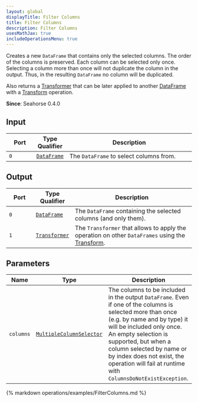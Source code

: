 ```yaml
---
layout: global
displayTitle: Filter Columns
title: Filter Columns
description: Filter Columns
usesMathJax: true
includeOperationsMenu: true
---
```


Creates a new `DataFrame` that contains only the selected columns. The order of the columns is preserved.
Each column can be selected only once. Selecting a column more than once will not duplicate the
column in the output. Thus, in the resulting `DataFrame` no column will be duplicated.

Also returns a [Transformer](../classes/transformer.html) that can be later applied
to another [DataFrame](../classes/dataframe.html) with a [Transform](transform.html) operation.

**Since**: Seahorse 0.4.0

## Input

<table>
<thead>
<tr>
<th style="width:15%">Port</th>
<th style="width:15%">Type Qualifier</th>
<th style="width:70%">Description</th>
</tr>
</thead>
<tbody>
<tr>
<td><code>0</code></td>
<td><code><a href="../classes/dataframe.html">DataFrame</a></code></td>
<td>The <code>DataFrame</code> to select columns from.</td>
</tr>
</tbody>
</table>

## Output

<table>
<thead>
<tr>
<th style="width:15%">Port</th>
<th style="width:15%">Type Qualifier</th>
<th style="width:70%">Description</th>
</tr>
</thead>
<tbody>
<tr>
<td><code>0</code></td>
<td><code><a href="../classes/dataframe.html">DataFrame</a></code></td>
<td>The <code>DataFrame</code> containing the selected columns (and only them).</td>
</tr>
<tr>
<td><code>1</code></td><td>
<code><a href="../classes/transformer.html">Transformer</a></code></td>
<td>The <code>Transformer</code> that allows to apply the operation on other <code>DataFrames</code>
using the <a href="transform.html">Transform</a>.</td>
</tr>
</tbody>
</table>

## Parameters

<table class="table">
<thead>
<tr>
<th style="width:15%">Name</th>
<th style="width:15%">Type</th>
<th style="width:70%">Description</th>
</tr>
</thead>
<tbody>
<tr>
<td><code>columns</code></td>
<td><code><a href="../parameter_types.html#multiple-column-selector">MultipleColumnSelector</a></code></td>
<td>The columns to be included in the output <code>DataFrame</code>.
Even if one of the columns is selected more than once (e.g. by name and by type)
it will be included only once. An empty selection is supported, but when a column selected by name
or by index does not exist, the operation will fail at runtime with <code>ColumnsDoNotExistException</code>.
</td>
</tr>
</tbody>
</table>

{% markdown operations/examples/FilterColumns.md %}
